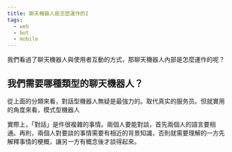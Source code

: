 ```yaml
---
title: 聊天機器人是怎麼運作的I
tags:
  - web
  - bot
  - mobile
---
```



我們看過了聊天機器人與使用者互動的方式，那聊天機器人內部是怎麼運作的呢？


## 我們需要哪種類型的聊天機器人？

從上面的分類來看，對話型機器人無疑是最強力的。取代真实的服务员。但就實用的角度來看，模式型機器人

實際上，「對話」是件很複雜的事情。兩個人要能對談，首先兩個人的語言要相通。再則，兩個人對要談的事情需要有相近的背景知識，否則就需要理解的一方先解釋事情的梗概，讓另一方有概念後才談得起來。
